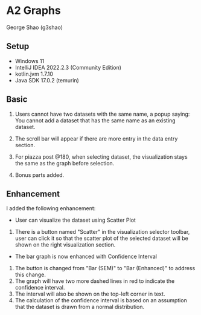 # A2 Graphs
George Shao (g3shao)

## Setup
* Windows 11
* IntelliJ IDEA 2022.2.3 (Community Edition)
* kotlin.jvm 1.7.10
* Java SDK 17.0.2 (temurin)

## Basic
1. Users cannot have two datasets with the same name, a popup saying: You cannot add a dataset that has the same name as an existing dataset.

2. The scroll bar will appear if there are more entry in the data entry section.

3. For piazza post @180, when selecting dataset, the visualization stays the same as the graph before selection.

4. Bonus parts added.

## Enhancement 
I added the following enhancement:
- User can visualize the dataset using Scatter Plot
1. There is a button named "Scatter" in the visualization selector toolbar, user can click it so that the scatter plot of the selected dataset will be shown on the right visualization section.

- The bar graph is now enhanced with Confidence Interval
1. The button is changed from "Bar (SEM)" to "Bar (Enhanced)" to address this change.
2. The graph will have two more dashed lines in red to indicate the confidence interval.
3. The interval will also be shown on the top-left corner in text.
4. The calculation of the confidence interval is based on an assumption that the dataset is drawn from a normal distribution.
